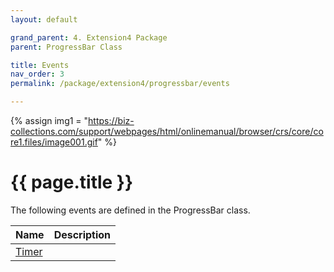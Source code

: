 ```yaml
---
layout: default

grand_parent: 4. Extension4 Package
parent: ProgressBar Class

title: Events
nav_order: 3
permalink: /package/extension4/progressbar/events

---
```

{% assign img1 = "https://biz-collections.com/support/webpages/html/onlinemanual/browser/crs/core/core1.files/image001.gif" %}


# {{ page.title }}

The following events are defined in the ProgressBar class.

|Name       | Description     |
|----------	|-----------------|
|[Timer](/package/extension4/progressbar/events/timer) | |